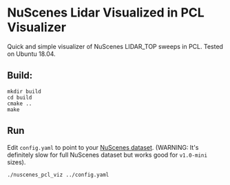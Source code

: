 # NuScenes Lidar Visualized in PCL Visualizer

Quick and simple visualizer of NuScenes LIDAR_TOP sweeps in PCL. Tested on Ubuntu 18.04.

## Build:
```
mkdir build
cd build
cmake ..
make
```

## Run
Edit `config.yaml` to point to your [NuScenes dataset](https://www.nuscenes.org/). (WARNING: It's definitely slow for full NuScenes dataset but works good for `v1.0-mini` sizes).
```
./nuscenes_pcl_viz ../config.yaml
```
